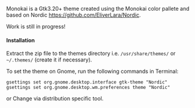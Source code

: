 Monokai is a Gtk3.20+ theme created using the Monokai color pallete and based on Nordic https://github.com/EliverLara/Nordic.

Work is still in progress!

#### Installation

Extract the zip file to the themes directory i.e. `/usr/share/themes/` or `~/.themes/` (create it if necessary).

To set the theme on Gnome, run the following commands in Terminal:

```
gsettings set org.gnome.desktop.interface gtk-theme "Nordic"
gsettings set org.gnome.desktop.wm.preferences theme "Nordic"
```
or Change via distribution specific tool.

